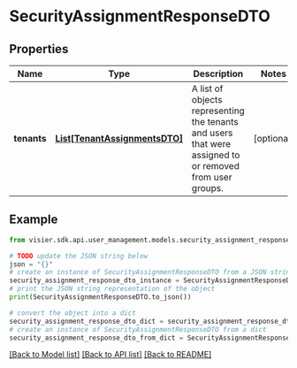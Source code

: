 # SecurityAssignmentResponseDTO


## Properties

Name | Type | Description | Notes
------------ | ------------- | ------------- | -------------
**tenants** | [**List[TenantAssignmentsDTO]**](TenantAssignmentsDTO.md) | A list of objects representing the tenants and users that were assigned to or removed from user groups. | [optional] 

## Example

```python
from visier.sdk.api.user_management.models.security_assignment_response_dto import SecurityAssignmentResponseDTO

# TODO update the JSON string below
json = "{}"
# create an instance of SecurityAssignmentResponseDTO from a JSON string
security_assignment_response_dto_instance = SecurityAssignmentResponseDTO.from_json(json)
# print the JSON string representation of the object
print(SecurityAssignmentResponseDTO.to_json())

# convert the object into a dict
security_assignment_response_dto_dict = security_assignment_response_dto_instance.to_dict()
# create an instance of SecurityAssignmentResponseDTO from a dict
security_assignment_response_dto_from_dict = SecurityAssignmentResponseDTO.from_dict(security_assignment_response_dto_dict)
```
[[Back to Model list]](../README.md#documentation-for-models) [[Back to API list]](../README.md#documentation-for-api-endpoints) [[Back to README]](../README.md)


